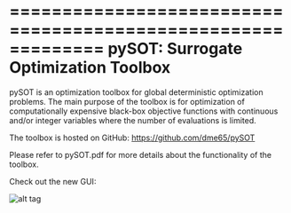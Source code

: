 =============================================================
pySOT: Surrogate Optimization Toolbox
=============================================================

pySOT is an optimization toolbox for global deterministic optimization problems.
The main purpose of the toolbox is for optimization of computationally expensive
black-box objective functions with continuous and/or integer variables where the
number of evaluations is limited.

The toolbox is hosted on GitHub: https://github.com/dme65/pySOT

Please refer to pySOT.pdf for more details about the functionality of the toolbox.

Check out the new GUI:

![alt tag](https://github.com/dme65/pySOT/tree/master/docs/pySOT_GUI.png?raw=true)